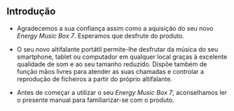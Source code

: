 ## Introdução

*	Agradecemos a sua confiança assim como a aquisição do seu novo *Energy Music Box 7*. Esperamos que desfrute do produto.

*	O seu novo altifalante portátil permite-lhe desfrutar da música do seu smartphone, tablet ou computador em qualquer local graças à excelente qualidade de som e ao seu tamanho reduzido. Dispõe também de função mãos livres para atender as suas chamadas e controlar a reprodução de ficheiros a partir do próprio altifalante.

*	Antes de começar a utilizar o seu *Energy Music Box 7*, aconselhamos ler o presente manual para familiarizar-se com o produto.
